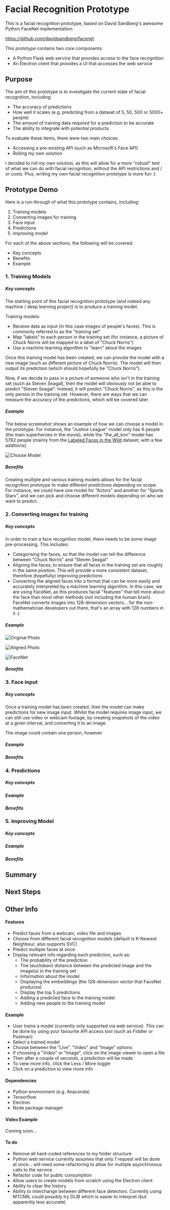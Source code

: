 # Facial Recognition Prototype

This is a facial recognition prototype, based on David Sandberg's awesome Python FaceNet implementation:

https://github.com/davidsandberg/facenet

This prototype contains two core components:
* A Python Flask web service that provides access to the face recognition
* An Electron client that provides a UI that accesses the web service

## Purpose

The aim of this prototype is to investigate the current state of facial recognition, including:
* The accuracy of predictions
* How well it scales (e.g. predicting from a dataset of 5, 50, 500 or 5000+ people)
* The amount of training data required for a prediction to be accurate
* The ability to integrate with potential products

To evaluate these items, there were two main choices:
* Accessing a pre-existing API (such as Microsoft's Face API)
* Rolling my own solution

I decided to roll my own solution, as this will allow for a more "robust" test of what we can do with facial recognition, without the API restrictions and / or costs. Plus, writing my own facial recognition prototype is more fun :)

## Prototype Demo

Here is a run-through of what this prototype contains, including:
1. Training models
2. Converting images for training
3. Face input
4. Predictions
5. Improving model

For each of the above sections, the following will be covered:
* Key concepts
* Benefits
* Example

### 1. Training Models

##### Key concepts
The starting point of this facial recognition prototype (and indeed any machine / deep learning project) is to produce a training model.

Training models:
* Receive data as input (in this case images of people's faces). This is commonly referred to as the "training set"
* Map "labels" to each person in the training set (for instance, a picture of Chuck Norris will be mapped to a label of "Chuck Norris")
* Use a machine learning algorithm to "learn" about the images

Once this training model has been created, we can provide the model with a new image (such as different picture of Chuck Norris). The model will then output its prediction (which should hopefully be "Chuck Norris").

Now, if we decide to pass in a picture of someone who isn't in the training set (such as Steven Seagal), then the model will obviously not be able to predict "Steven Seagal". Instead, it will predict "Chuck Norris", as this is the only person in the training set. However, there are ways that we can measure the accuracy of the predictions, which will be covered later.

##### Example
The below screenshot shows an example of how we can choose a model in the prototype. For instance, the "Justice League" model only has 6 people (the main superheroes in the movie), while the "lfw_all_knn" model has 5762 people (mainly from the [Labeled Faces in the Wild](http://vis-www.cs.umass.edu/lfw/) dataset, with a few additions).

![Choose Model](images/ChooseModel.png?raw=true "Title")

##### Benefits
Creating multiple and various training models allows for the facial recognition prototype to make different predictions depending on scope. For instance, we could have one model for "Actors" and another for "Sports Stars", and we can pick and choose different models depending on who we want to predict.

### 2. Converting images for training

##### Key concepts
In order to train a face recognition model, there needs to be some image pre-processing. This includes:
* Categorising the faces, so that the model can tell the difference between "Chuck Norris" and "Steven Seagal"
* Aligning the faces, to ensure that all faces in the training set are roughly in the same position. This will provide a more consistent dataset, therefore (hopefully) improving predictions
* Converting the aligned faces into a format that can be more easily and accurately interpreted by a machine learning algorithm. In this case, we are using FaceNet, as this produces facial "features" that tell more about the face than most other methods (not including the human brain). FaceNet converts images into 128-dimension vectors... for the non-mathematician developers out there, that's an array with 128 numbers in it :)

##### Example
![Original Photo](images/Chuck_Norris.jpg?raw=true "Title")

![Aligned Photo](images/Chuck_Norris_face.png?raw=true "Title")

![FaceNet](images/embeddings.png?raw=true "Title")

##### Benefits


### 3. Face input

##### Key concepts
Once a training model has been created, then the model can make predictions for new image input. Whilst the model requires image input, we can still use video or webcam footage, by creating snapshots of the video at a given interval, and converting it to an image.

The image could contain one person, however 

##### Example
##### Benefits




### 4. Predictions
##### Key concepts
##### Example
##### Benefits


### 5. Improving Model
##### Key concepts

##### Example
##### Benefits

## Summary

## Next Steps

## Other Info
#### Features
* Predict faces from a webcam, video file and images
* Choose from different facial recognition models (default is K-Nearest Neighbour, also supports SVC)
* Predict multiple faces at once
* Display relevant info regarding each prediction, such as:
  - The probability of the prediction
  - The (euclidean) distance between the predicted image and the image(s) in the training set
  - Information about the model
  - Displaying the embeddings (the 128-dimension vector that FaceNet produces)
  - Display the top 5 predictions
  - Adding a predicted face to the training model
  - Adding new people to the training model

#### Example
* User trains a model (currently only supported via web service). This can be done by using your favourite API access tool (such as Fiddler or Postman)
* Select a trained model
* Choose between the "Live", "Video" and "Image" options
* If choosing a "Video" or "Image", click on the image viewer to open a file
* Then after a couple of seconds, a prediction will be made
* To view more info, click the Less / More toggle
* Click on a prediction to view more info

#### Dependencies
* Python environment (e.g. Anaconda)
* Tensorflow
* Electron
* Node package manager

#### Video Example
Coming soon...

#### To do
* Remove all hard-coded references to my folder structure
* Python web service currently assumes that only 1 request will be done at once... will need some refactoring to allow for multiple asynchronous calls to the service
* Refactor code for public consumption
* Allow users to create models from scratch using the Electron client
* Ability to clear the history
* Ability to interchange between different face detectors. Currently using MTCNN, could possibly try DLIB which is easier to interpret (but apparently less accurate)
